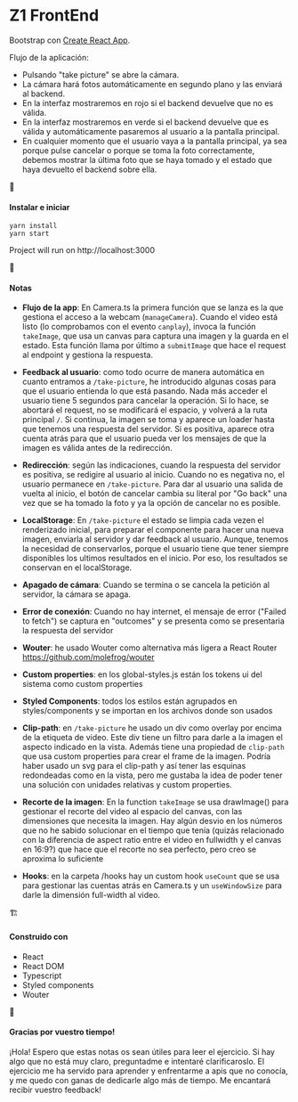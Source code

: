 # Z1 FrontEnd

Bootstrap con [Create React App](https://github.com/facebook/create-react-app).

Flujo de la aplicación:

- Pulsando "take picture" se abre la cámara.
- La cámara hará fotos automáticamente en segundo plano y las enviará al backend.
- En la interfaz mostraremos en rojo si el backend devuelve que no es válida.
- En la interfaz mostraremos en verde si el backend devuelve que es válida y automáticamente pasaremos al usuario a la pantalla principal.
- En cualquier momento que el usuario vaya a la pantalla principal, ya sea porque pulse cancelar o porque se toma la foto correctamente, debemos mostrar la última foto que se haya tomado y el estado que haya devuelto el backend sobre ella.

🚀

#### Instalar e iniciar

```
yarn install
yarn start
```

Project will run on http://localhost:3000

📝

#### Notas

- **Flujo de la app**: En Camera.ts la primera función que se lanza es la que gestiona el acceso a la webcam (`manageCamera`). Cuando el video está listo (lo comprobamos con el evento `canplay`), invoca la función `takeImage`, que usa un canvas para captura una imagen y la guarda en el estado. Esta función llama por último a `submitImage` que hace el request al endpoint y gestiona la respuesta.

- **Feedback al usuario**: como todo ocurre de manera automática en cuanto entramos a `/take-picture`, he introducido algunas cosas para que el usuario entienda lo que está pasando. Nada más acceder el usuario tiene 5 segundos para cancelar la operación. Si lo hace, se abortará el request, no se modificará el espacio, y volverá a la ruta principal `/`. Si continua, la imagen se toma y aparece un loader hasta que tenemos una respuesta del servidor. Si es positiva, aparece otra cuenta atrás para que el usuario pueda ver los mensajes de que la imagen es válida antes de la redirección.

- **Redirección**: según las indicaciones, cuando la respuesta del servidor es positiva, se redigire al usuario al inicio. Cuando no es negativa no, el usuario permanece en `/take-picture`. Para dar al usuario una salida de vuelta al inicio, el botón de cancelar cambia su literal por "Go back" una vez que se ha tomado la foto y ya la opción de cancelar no es posible.

- **LocalStorage**: En `/take-picture` el estado se limpia cada vezen el renderizado inicial, para preparar el componente para hacer una nueva imagen, enviarla al servidor y dar feedback al usuario. Aunque, tenemos la necesidad de conservarlos, porque el usuario tiene que tener siempre disponibles los ultimos resultados en el inicio. Por eso, los resultados se conservan en el localStorage.

- **Apagado de cámara**: Cuando se termina o se cancela la petición al servidor, la cámara se apaga.

- **Error de conexión**: Cuando no hay internet, el mensaje de error ("Failed to fetch") se captura en "outcomes" y se presenta como se presentaria la respuesta del servidor

- **Wouter**: he usado Wouter como alternativa más ligera a React Router https://github.com/molefrog/wouter

- **Custom properties**: en los global-styles.js están los tokens ui del sistema como custom properties

- **Styled Components**: todos los estilos están agrupados en styles/components y se importan en los archivos donde son usados

- **Clip-path**: en `/take-picture` he usado un div como overlay por encima de la etiqueta de video. Este div tiene un filtro para darle a la imagen el aspecto indicado en la vista. Además tiene una propiedad de `clip-path` que usa custom properties para crear el frame de la imagen. Podría haber usado un svg para el clip-path y así tener las esquinas redondeadas como en la vista, pero me gustaba la idea de poder tener una solución con unidades relativas y custom properties.

- **Recorte de la imagen**: En la function `takeImage` se usa drawImage() para gestionar el recorte del video al espacio del canvas, con las dimensiones que necesita la imagen. Hay algún desvio en los números que no he sabido solucionar en el tiempo que tenía (quizás relacionado con la diferencia de aspect ratio entre el video en fullwidth y el canvas en 16:9?) que hace que el recorte no sea perfecto, pero creo se aproxima lo suficiente

- **Hooks**: en la carpeta /hooks hay un custom hook `useCount` que se usa para gestionar las cuentas atrás en Camera.ts y un `useWindowSize` para darle la dimensión full-width al video.

🏗

#### Construido con

- React
- React DOM
- Typescript
- Styled components
- Wouter

💌

#### Gracias por vuestro tiempo!
¡Hola! Espero que estas notas os sean útiles para leer el ejercicio. Si hay algo que no está muy claro, preguntadme e intentaré clarificaroslo. El ejercicio me ha servido para aprender y enfrentarme a apis que no conocía, y me quedo con ganas de dedicarle algo más de tiempo. Me encantará recibir vuestro feedback!



